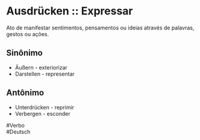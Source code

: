 # Ausdrücken :: Expressar
<!--SR:!2024-11-08,4,270-->
Ato de manifestar sentimentos, pensamentos ou ideias através de palavras, gestos ou ações.

## Sinônimo
- Äußern - exteriorizar  
- Darstellen - representar  

## Antônimo
- Unterdrücken - reprimir  
- Verbergen - esconder  

#Verbo  
#Deutsch
